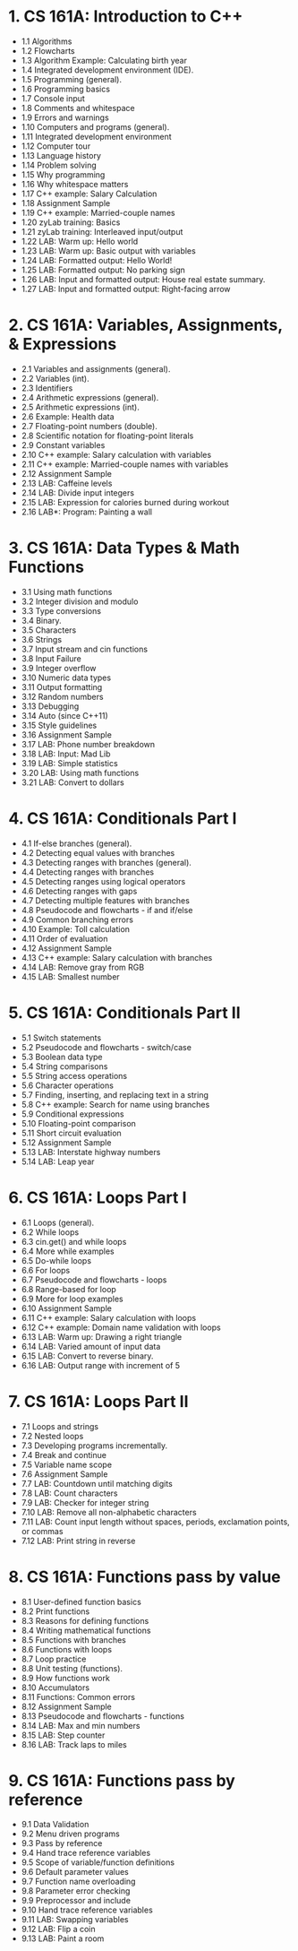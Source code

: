 # 1. CS 161A: Introduction to C++
* 1.1 Algorithms
* 1.2 Flowcharts
* 1.3 Algorithm Example: Calculating birth year
* 1.4 Integrated development environment (IDE).
* 1.5 Programming (general).
* 1.6 Programming basics
* 1.7 Console input
* 1.8 Comments and whitespace
* 1.9 Errors and warnings
* 1.10 Computers and programs (general).
* 1.11 Integrated development environment
* 1.12 Computer tour
* 1.13 Language history
* 1.14 Problem solving
* 1.15 Why programming
* 1.16 Why whitespace matters
* 1.17 C++ example: Salary Calculation
* 1.18 Assignment Sample
* 1.19 C++ example: Married-couple names
* 1.20 zyLab training: Basics
* 1.21 zyLab training: Interleaved input/output
* 1.22 LAB: Warm up: Hello world
* 1.23 LAB: Warm up: Basic output with variables
* 1.24 LAB: Formatted output: Hello World!
* 1.25 LAB: Formatted output: No parking sign
* 1.26 LAB: Input and formatted output: House real estate summary.
* 1.27 LAB: Input and formatted output: Right-facing arrow

# 2. CS 161A: Variables, Assignments, & Expressions
* 2.1 Variables and assignments (general).
* 2.2 Variables (int).
* 2.3 Identifiers
* 2.4 Arithmetic expressions (general).
* 2.5 Arithmetic expressions (int).
* 2.6 Example: Health data
* 2.7 Floating-point numbers (double).
* 2.8 Scientific notation for floating-point literals
* 2.9 Constant variables
* 2.10 C++ example: Salary calculation with variables
* 2.11 C++ example: Married-couple names with variables
* 2.12 Assignment Sample
* 2.13 LAB: Caffeine levels
* 2.14 LAB: Divide input integers
* 2.15 LAB: Expression for calories burned during workout
* 2.16 LAB*: Program: Painting a wall

# 3. CS 161A: Data Types & Math Functions
* 3.1 Using math functions
* 3.2 Integer division and modulo
* 3.3 Type conversions
* 3.4 Binary.
* 3.5 Characters
* 3.6 Strings
* 3.7 Input stream and cin functions
* 3.8 Input Failure
* 3.9 Integer overflow
* 3.10 Numeric data types
* 3.11 Output formatting
* 3.12 Random numbers
* 3.13 Debugging
* 3.14 Auto (since C++11)
* 3.15 Style guidelines
* 3.16 Assignment Sample
* 3.17 LAB: Phone number breakdown
* 3.18 LAB: Input: Mad Lib
* 3.19 LAB: Simple statistics
* 3.20 LAB: Using math functions
* 3.21 LAB: Convert to dollars

# 4. CS 161A: Conditionals Part I
* 4.1 If-else branches (general).
* 4.2 Detecting equal values with branches
* 4.3 Detecting ranges with branches (general).
* 4.4 Detecting ranges with branches
* 4.5 Detecting ranges using logical operators
* 4.6 Detecting ranges with gaps
* 4.7 Detecting multiple features with branches
* 4.8 Pseudocode and flowcharts - if and if/else
* 4.9 Common branching errors
* 4.10 Example: Toll calculation
* 4.11 Order of evaluation
* 4.12 Assignment Sample
* 4.13 C++ example: Salary calculation with branches
* 4.14 LAB: Remove gray from RGB
* 4.15 LAB: Smallest number

# 5. CS 161A: Conditionals Part II
* 5.1 Switch statements
* 5.2 Pseudocode and flowcharts - switch/case
* 5.3 Boolean data type
* 5.4 String comparisons
* 5.5 String access operations
* 5.6 Character operations
* 5.7 Finding, inserting, and replacing text in a string
* 5.8 C++ example: Search for name using branches
* 5.9 Conditional expressions
* 5.10 Floating-point comparison
* 5.11 Short circuit evaluation
* 5.12 Assignment Sample
* 5.13 LAB: Interstate highway numbers
* 5.14 LAB: Leap year

# 6. CS 161A: Loops Part I
* 6.1 Loops (general).
* 6.2 While loops
* 6.3 cin.get() and while loops
* 6.4 More while examples
* 6.5 Do-while loops
* 6.6 For loops
* 6.7 Pseudocode and flowcharts - loops
* 6.8 Range-based for loop
* 6.9 More for loop examples
* 6.10 Assignment Sample
* 6.11 C++ example: Salary calculation with loops
* 6.12 C++ example: Domain name validation with loops
* 6.13 LAB: Warm up: Drawing a right triangle
* 6.14 LAB: Varied amount of input data
* 6.15 LAB: Convert to reverse binary.
* 6.16 LAB: Output range with increment of 5

# 7. CS 161A: Loops Part II
* 7.1 Loops and strings
* 7.2 Nested loops
* 7.3 Developing programs incrementally.
* 7.4 Break and continue
* 7.5 Variable name scope
* 7.6 Assignment Sample
* 7.7 LAB: Countdown until matching digits
* 7.8 LAB: Count characters
* 7.9 LAB: Checker for integer string
* 7.10 LAB: Remove all non-alphabetic characters
* 7.11 LAB: Count input length without spaces, periods, exclamation points, or commas
* 7.12 LAB: Print string in reverse

# 8. CS 161A: Functions pass by value
* 8.1 User-defined function basics
* 8.2 Print functions
* 8.3 Reasons for defining functions
* 8.4 Writing mathematical functions
* 8.5 Functions with branches
* 8.6 Functions with loops
* 8.7 Loop practice
* 8.8 Unit testing (functions).
* 8.9 How functions work
* 8.10 Accumulators
* 8.11 Functions: Common errors
* 8.12 Assignment Sample
* 8.13 Pseudocode and flowcharts - functions
* 8.14 LAB: Max and min numbers
* 8.15 LAB: Step counter
* 8.16 LAB: Track laps to miles

# 9. CS 161A: Functions pass by reference
* 9.1 Data Validation
* 9.2 Menu driven programs
* 9.3 Pass by reference
* 9.4 Hand trace reference variables
* 9.5 Scope of variable/function definitions
* 9.6 Default parameter values
* 9.7 Function name overloading
* 9.8 Parameter error checking
* 9.9 Preprocessor and include
* 9.10 Hand trace reference variables
* 9.11 LAB: Swapping variables
* 9.12 LAB: Flip a coin
* 9.13 LAB: Paint a room
